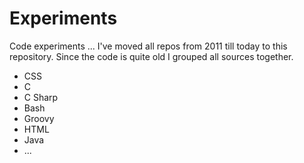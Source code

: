 # Experiments
Code experiments ... I've moved all repos from 2011 till today to this repository. Since the code is quite old I grouped all sources together.

* CSS
* C
* C Sharp
* Bash
* Groovy
* HTML
* Java
* ...
